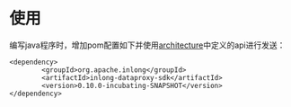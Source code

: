# 使用

编写java程序时，增加pom配置如下并使用[architecture](architecture.md)中定义的api进行发送：

    <dependency>
            <groupId>org.apache.inlong</groupId>
            <artifactId>inlong-dataproxy-sdk</artifactId>
            <version>0.10.0-incubating-SNAPSHOT</version>
    </dependency>